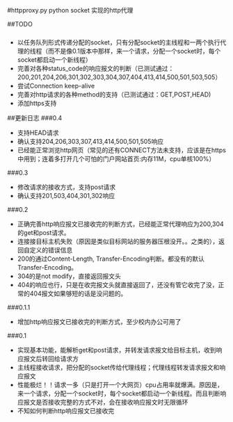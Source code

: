 #httpproxy.py
python socket 实现的http代理   


##TODO
###
+ 以任务队列形式传递分配的socket，只有分配socket的主线程和一两个执行代理的线程（而不是像0.1版本中那样，来一个请求，分配一个socket时，每个socket都启动一个新线程）   
+ 完善对各种status_code的响应报文的判断（已测试通过：200,201,204,206,301,302,303,304,307,404,413,414,500,501,503,505）   
+ 尝试Connection  keep-alive   
+ 完善对http请求的各种method的支持（已测试通过：GET,POST,HEAD)
+ 添加https支持   

##更新日志
###0.4
+ 支持HEAD请求   
+ 确认支持204,206,303,307,413,414,500,501,505响应   
+ 已经能正常浏览http网页（常见的还有CONNECT方法未支持，应该是在https中用到；连着多打开几个可怕的门户网站首页:内存11M，cpu单核100%）

###0.3
+ 修改请求的接收方式，支持post请求
+ 确认支持201,503,404,301,302响应

###0.2 
+ 正确完善http响应报文已接收完的判断方式，已经能正常代理响应为200,304的get和post请求。   
+ 连接接目标主机失败（原因是类似目标网站的服务器压根没开。。之类的），返回自定义的错误信息   
+ 200的通过Content-Length, Transfer-Encoding判断。都没有的默认Transfer-Encoding。   
+ 304的是not modify，直接返回报文头   
+ 404的响应也行，只是在收完报文头就直接返回了，还没有管它收完了没，正常的404报文如果够短的话是没问题的。   

###0.1.1
+ 增加http响应报文已接收完的判断方式，至少校内办公可用了   


###0.1
+ 实现基本功能，能解析get和post请求，并转发请求报文给目标主机，收到响应报文后转回给请求方   
+ 主线程接收请求，把分配的socket传给代理线程；代理线程转发请求报文和响应报文   
+ 性能极烂！！请求一多（只是打开一个大网页）cpu占用率就爆满。原因是，来一个请求，分配一个socket时，每个socket都启动一个新线程。而且判断响应报文是否接收完整的方式不对，会在接收响应报文时无限循环   
+ 不知如何判断http响应报文已接收完   

